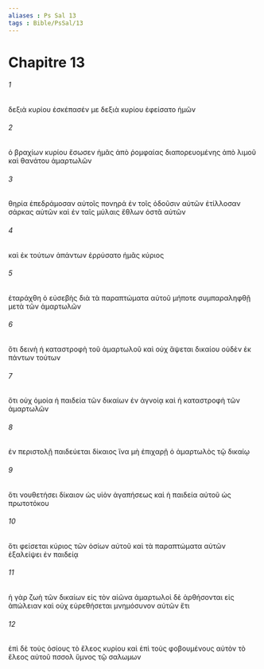 ```yaml
---
aliases : Ps Sal 13
tags : Bible/PsSal/13
---
```


# Chapitre 13

###### 1
δεξιὰ κυρίου ἐσκέπασέν με δεξιὰ κυρίου ἐφείσατο ἡμῶν
###### 2
ὁ βραχίων κυρίου ἔσωσεν ἡμᾶς ἀπὸ ῥομφαίας διαπορευομένης ἀπὸ λιμοῦ καὶ θανάτου ἁμαρτωλῶν
###### 3
θηρία ἐπεδράμοσαν αὐτοῖς πονηρά ἐν τοῖς ὀδοῦσιν αὐτῶν ἐτίλλοσαν σάρκας αὐτῶν καὶ ἐν ταῖς μύλαις ἔθλων ὀστᾶ αὐτῶν
###### 4
καὶ ἐκ τούτων ἁπάντων ἐρρύσατο ἡμᾶς κύριος
###### 5
ἐταράχθη ὁ εὐσεβὴς διὰ τὰ παραπτώματα αὐτοῦ μήποτε συμπαραληφθῇ μετὰ τῶν ἁμαρτωλῶν
###### 6
ὅτι δεινὴ ἡ καταστροφὴ τοῦ ἁμαρτωλοῦ καὶ οὐχ ἅψεται δικαίου οὐδὲν ἐκ πάντων τούτων
###### 7
ὅτι οὐχ ὁμοία ἡ παιδεία τῶν δικαίων ἐν ἀγνοίᾳ καὶ ἡ καταστροφὴ τῶν ἁμαρτωλῶν
###### 8
ἐν περιστολῇ παιδεύεται δίκαιος ἵνα μὴ ἐπιχαρῇ ὁ ἁμαρτωλὸς τῷ δικαίῳ
###### 9
ὅτι νουθετήσει δίκαιον ὡς υἱὸν ἀγαπήσεως καὶ ἡ παιδεία αὐτοῦ ὡς πρωτοτόκου
###### 10
ὅτι φείσεται κύριος τῶν ὁσίων αὐτοῦ καὶ τὰ παραπτώματα αὐτῶν ἐξαλείψει ἐν παιδείᾳ
###### 11
ἡ γὰρ ζωὴ τῶν δικαίων εἰς τὸν αἰῶνα ἁμαρτωλοὶ δὲ ἀρθήσονται εἰς ἀπώλειαν καὶ οὐχ εὑρεθήσεται μνημόσυνον αὐτῶν ἔτι
###### 12
ἐπὶ δὲ τοὺς ὁσίους τὸ ἔλεος κυρίου καὶ ἐπὶ τοὺς φοβουμένους αὐτὸν τὸ ἔλεος αὐτοῦ πσσολ ὕμνος τῷ σαλωμων
